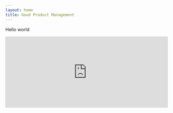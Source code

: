 ```yaml
---
layout: home
title: Good Product Management
---
```

Hello world

<iframe
scrolling="no"
style="width:100%!important;height:220px;border:1px #ccc solid !important"
src="https://buttondown.email/goodproductmanagement?as_embed=true"
></iframe><br /><br />
